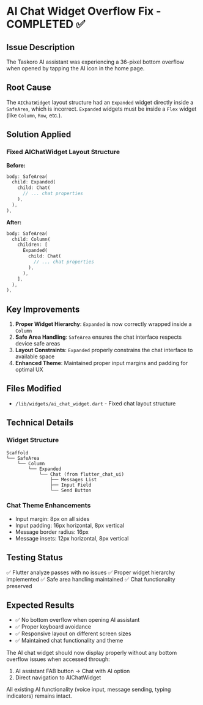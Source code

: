 # AI Chat Widget Overflow Fix - COMPLETED ✅

## Issue Description

The Taskoro AI assistant was experiencing a 36-pixel bottom overflow when opened by tapping the AI icon in the home page.

## Root Cause

The `AIChatWidget` layout structure had an `Expanded` widget directly inside a `SafeArea`, which is incorrect. `Expanded` widgets must be inside a `Flex` widget (like `Column`, `Row`, etc.).

## Solution Applied

### Fixed AIChatWidget Layout Structure

**Before:**

```dart
body: SafeArea(
  child: Expanded(
    child: Chat(
      // ... chat properties
    ),
  ),
),
```

**After:**

```dart
body: SafeArea(
  child: Column(
    children: [
      Expanded(
        child: Chat(
          // ... chat properties
        ),
      ),
    ],
  ),
),
```

## Key Improvements

1. **Proper Widget Hierarchy**: `Expanded` is now correctly wrapped inside a `Column`
2. **Safe Area Handling**: `SafeArea` ensures the chat interface respects device safe areas
3. **Layout Constraints**: `Expanded` properly constrains the chat interface to available space
4. **Enhanced Theme**: Maintained proper input margins and padding for optimal UX

## Files Modified

- `/lib/widgets/ai_chat_widget.dart` - Fixed chat layout structure

## Technical Details

### Widget Structure

```
Scaffold
└── SafeArea
    └── Column
        └── Expanded
            └── Chat (from flutter_chat_ui)
                ├── Messages List
                ├── Input Field
                └── Send Button
```

### Chat Theme Enhancements

- Input margin: 8px on all sides
- Input padding: 16px horizontal, 8px vertical
- Message border radius: 16px
- Message insets: 12px horizontal, 8px vertical

## Testing Status

✅ Flutter analyze passes with no issues
✅ Proper widget hierarchy implemented
✅ Safe area handling maintained
✅ Chat functionality preserved

## Expected Results

- ✅ No bottom overflow when opening AI assistant
- ✅ Proper keyboard avoidance
- ✅ Responsive layout on different screen sizes
- ✅ Maintained chat functionality and theme

The AI chat widget should now display properly without any bottom overflow issues when accessed through:

1. AI assistant FAB button → Chat with AI option
2. Direct navigation to AIChatWidget

All existing AI functionality (voice input, message sending, typing indicators) remains intact.
